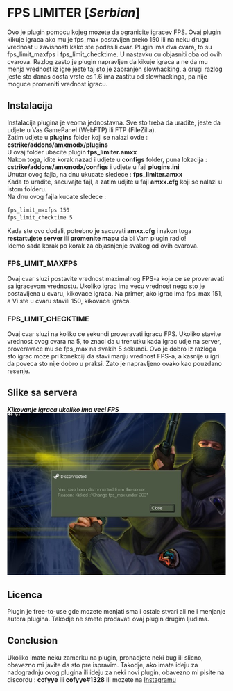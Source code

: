 # **FPS LIMITER** [_Serbian_]

Ovo je plugin pomocu kojeg mozete da ogranicite igracev FPS. Ovaj plugin kikuje igraca ako mu je fps_max postavljen preko 150 ili 
na neku drugu vrednost u zavisnosti kako ste podesili cvar. Plugin ima dva cvara, to su fps_limit_maxfps i fps_limit_checktime.
U nastavku cu objasniti oba od ovih cvarova. Razlog zasto je plugin napravljen da kikuje igraca a ne da mu menja vrednost iz igre jeste taj
sto je zabranjen slowhacking, a drugi razlog jeste sto danas dosta vrste cs 1.6 ima zastitu od slowhackinga, pa nije moguce promeniti vrednost
igracu.

## **Instalacija**

Instalacija plugina je veoma jednostavna. Sve sto treba da uradite, jeste da udjete u Vas GamePanel (WebFTP) ili FTP (FileZilla). <br />
Zatim udjete u **plugins** folder koji se nalazi ovde : **cstrike/addons/amxmodx/plugins** <br />
U ovaj folder ubacite plugin **fps_limiter.amxx** <br />
Nakon toga, idite korak nazad i udjete u **configs** folder, puna lokacija : **cstrike/addons/amxmodx/configs** i udjete u fajl **plugins.ini** <br />
Unutar ovog fajla, na dnu ukucate sledece : **fps_limiter.amxx** <br />
Kada to uradite, sacuvajte fajl, a zatim udjite u fajl **amxx.cfg** koji se nalazi u istom folderu. <br />
Na dnu ovog fajla kucate sledece : <br />

```bash
fps_limit_maxfps 150
fps_limit_checktime 5
```
Kada ste ovo dodali, potrebno je sacuvati **amxx.cfg** i nakon toga **restartujete server** ili **promenite mapu** da bi Vam plugin radio! <br />
Idemo sada korak po korak za objasnjenje svakog od ovih cvarova.<br />

### FPS_LIMIT_MAXFPS
Ovaj cvar sluzi postavite vrednost maximalnog FPS-a koja ce se proveravati sa igracevom vrednostu. Ukoliko igrac ima vecu vrednost nego sto je
postavljena u cvaru, kikovace igraca. Na primer, ako igrac ima fps_max 151, a Vi ste u cvaru stavili 150, kikovace igraca.

### FPS_LIMIT_CHECKTIME
Ovaj cvar sluzi na koliko ce sekundi proveravati igracu FPS. Ukoliko stavite vrednost ovog cvara na 5, to znaci da u trenutku kada igrac udje na server,
proveravace mu se fps_max na svakih 5 sekundi. Ovo je dobro iz razloga sto igrac moze pri konekciji da stavi manju vrednost FPS-a, a kasnije u igri
da poveca sto nije dobro u praksi. Zato je napravljeno ovako kao pouzdano resenje.

## **Slike sa servera**

**_Kikovanje igraca ukoliko ima veci FPS_** <br />
![FpsLimitKick](https://github.com/cofyye/cs1.6-amxmodx/blob/assets/FPSLimit_Kick.png?raw=true)

## **Licenca**
Plugin je free-to-use gde mozete menjati sma i ostale stvari ali ne i menjanje autora plugina. Takodje ne smete prodavati ovaj plugin drugim ljudima.

## **Conclusion**
Ukoliko imate neku zamerku na plugin, pronadjete neki bug ili slicno, obavezno mi javite da sto pre ispravim. Takodje, ako imate ideju za nadogradnju
ovog plugina ili ideju za neki novi plugin, obavezno mi pisite na discordu : **cofyye** ili **cofyye#1328** ili mozete na 
[Instagramu](https://instagram.com/cofyye)
